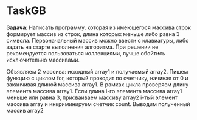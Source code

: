 # TaskGB

**Задача**: Написать программу, которая из имеющегося массива строк формирует массив из строк, длина которых меньше либо равна 3 символа. Первоначальный массив можно ввести с клавиатуры, либо задать на старте выполнения алгоритма. При решении не рекомендуется пользоваться коллекциями, лучше обойтись исключительно массивами.


Объявляем 2 массива: исходный array1 и получаемый array2. 
Пишем функцию с циклом for, который проходит по счетчику, начиная от 0 и заканчивая длиной массива  array1. 
В рамках цикла проверяем длину элемента массива array1. Если длина i-го элемента массива array1 меньше или равна 3, присваиваем массиву array2 i-тый элемент массива array и инкриминируем счетчик count.
Выводим полученный массив array2
